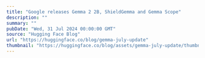 ```yaml
---
title: "Google releases Gemma 2 2B, ShieldGemma and Gemma Scope"
description: ""
summary: ""
pubDate: "Wed, 31 Jul 2024 00:00:00 GMT"
source: "Hugging Face Blog"
url: "https://huggingface.co/blog/gemma-july-update"
thumbnail: "https://huggingface.co/blog/assets/gemma-july-update/thumbnail.jpg"
---
```



